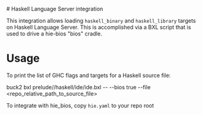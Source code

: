 # Haskell Language Server integration

This integration allows loading `haskell_binary` and `haskell_library` targets
on Haskell Language Server. This is accomplished via a BXL script that is used
to drive a hie-bios "bios" cradle.

# Usage

To print the list of GHC flags and targets for a Haskell source file:

buck2 bxl prelude//haskell/ide/ide.bxl -- --bios true --file
<repo_relative_path_to_source_file>

To integrate with hie_bios, copy `hie.yaml` to your repo root
